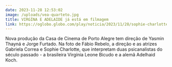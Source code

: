 ```yaml
---
date: 2023-11-28 12:53:02
image: /uploads/vea-quarteto.jpg
title: VIRGÍNA E ADELAIDE já está em filmagem
link: https://oglobo.globo.com/play/noticia/2023/11/28/sophie-charlotte-e-gabriela-correa-vao-estrelar-filme-sobre-psicanalistas.ghtml
---
```

Nova produção da Casa de Cinema de Porto Alegre tem direção de Yasmin Thayná e Jorge Furtado. Na foto de Fábio Rebelo, a direção e as atrizes Gabriela Correa e Sophie Charlotte, que interpretam duas psicanalistas do século passado - a brasileira Virgínia Leone Bicudo e a alemã Adelhaid Koch.